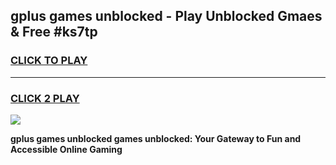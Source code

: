 
## gplus games unblocked - Play Unblocked Gmaes & Free #ks7tp
<h3>
<a href="https://news.freeplayer.one?title=gplus_games_unblocked&ref=24F">CLICK TO PLAY</a></h3>
<hr>

<h3>
<a href="https://news.freeplayer.one?title=gplus_games_unblocked&ref=24F">CLICK 2 PLAY</a>
  
</h3>

<a href="https://news.freeplayer.one?title=gplus_games_unblocked&ref=24F/"><img src="https://clearcache.store/games.png"></a>


**gplus games unblocked games unblocked: Your Gateway to Fun and Accessible Online Gaming**

